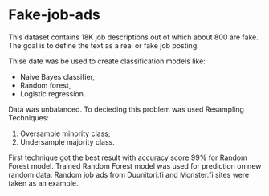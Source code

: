 # Fake-job-ads
This dataset contains 18K job descriptions out of which about 800 are fake. 
The goal is to define the text as a real or fake job posting.

Thise date was be used to create classification models like:
- Naive Bayes classifier,
- Random forest,
- Logistic regression.

Data was unbalanced. To decieding this problem was used Resampling Techniques: 
1. Oversample minority class; 
2. Undersample majority class.

First technique got the best result with accuracy score 99% for Random Forest model. Trained Random Forest model was used for prediction on new random data. Random job ads from Duunitori.fi and Monster.fi sites were taken as an example.
